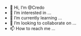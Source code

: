 - 👋 Hi, I’m @Credo
- 👀 I’m interested in ...
- 🌱 I’m currently learning ...
- 💞️ I’m looking to collaborate on ...
- 📫 How to reach me ...

<!---
1Credo/1Credo is a ✨ special ✨ repository because its `README.md` (this file) appears on your GitHub profile.
You can click the Preview link to take a look at your changes.
--->
